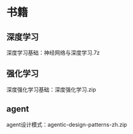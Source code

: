 # 书籍
## 深度学习
深度学习基础：神经网络与深度学习.7z

## 强化学习
深度强化学习基础：深度强化学习.zip

## agent
agent设计模式：agentic-design-patterns-zh.zip
